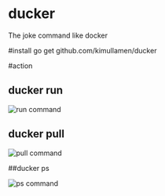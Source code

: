 # ducker
The joke command like docker

#install 
go get github.com/kimullamen/ducker

#action
## ducker run

![run command](http://cdn-ak.f.st-hatena.com/images/fotolife/k/kimulla/20160221/20160221140255.gif)

## ducker pull

![pull command](http://cdn-ak.f.st-hatena.com/images/fotolife/k/kimulla/20160221/20160221140241.gif)

##ducker ps  

![ps command](http://cdn-ak.f.st-hatena.com/images/fotolife/k/kimulla/20160221/20160221140223.gif)

